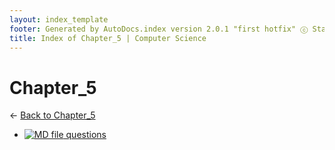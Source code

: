 ```yaml
---
layout: index_template
footer: Generated by AutoDocs.index version 2.0.1 "first hotfix" ⓒ Starwort, 2020
title: Index of Chapter_5 | Computer Science
---
```


# Chapter_5

← [Back to Chapter_5](..)

- [![MD file](https://img.icons8.com/windows/512/4a90e2/regular-document.png) questions](Paper_1/section_1/chapter_5/questions.md)
